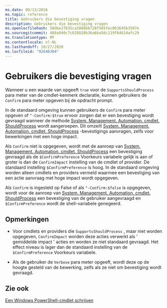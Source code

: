 ```yaml
---
ms.date: 09/13/2016
ms.topic: reference
title: Gebruikers die bevestiging vragen
description: Gebruikers die bevestiging vragen
ms.openlocfilehash: 58dbe27635ca38886b728f585fec063645b3597e
ms.sourcegitcommit: 488a940c7c828820b36a6ba56c119f64614afc29
ms.translationtype: MT
ms.contentlocale: nl-NL
ms.lasthandoff: 10/27/2020
ms.locfileid: "92646304"
---
```

# <a name="users-requesting-confirmation"></a>Gebruikers die bevestiging vragen

Wanneer u een waarde van opgeeft `true` voor de `SupportsShouldProcess` para meter van de cmdlet-kenmerk declaratie, kunnen gebruikers de `Confirm` para meter opgeven bij de opdracht prompt.

In de standaard omgeving kunnen gebruikers de `Confirm` para meter opgeven of `"-Confirm:$true` ervoor zorgen dat er een bevestiging wordt gevraagd wanneer de methode [System. Management. Automation. cmdlet. ShouldProcess](/dotnet/api/System.Management.Automation.Cmdlet.ShouldProcess) wordt aangeroepen. Dit omzeilt [System. Management. Automation. cmdlet. ShouldProcess](/dotnet/api/System.Management.Automation.Cmdlet.ShouldProcess) -bevestigings aanvragen, zelfs voor bewerkingen met een hoge impact.

Als `Confirm` niet is opgegeven, wordt met de aanroep van [System. Management. Automation. cmdlet. ShouldProcess](/dotnet/api/System.Management.Automation.Cmdlet.ShouldProcess) een bevestiging gevraagd als de `$ConfirmPreference` Voorkeurs variabele gelijk is aan of groter is dan de `ConfirmImpact` instelling van de cmdlet of provider. De standaard instelling `$ConfirmPreference` is hoog. In de standaard omgeving worden alleen cmdlets en providers vermeld waarmee een bevestiging van een actie aanvraag met hoge impact wordt opgegeven.

Als `Confirm` is ingesteld op False of als `"-Confirm:$false` is opgegeven, wordt voor de aanroep van [System. Management. Automation. cmdlet. ShouldProcess](/dotnet/api/System.Management.Automation.Cmdlet.ShouldProcess) een bevestiging van de gebruiker aangevraagd en `$ConfirmPreference` wordt de shell-variabele genegeerd.

## <a name="remarks"></a>Opmerkingen

- Voor cmdlets en providers die `SupportsShouldProcess` , maar niet worden opgegeven, `ConfirmImpact` worden deze acties verwerkt als ' gemiddelde impact ' acties en worden ze niet standaard gevraagd. Het effect niveau is lager dan de standaard instelling van de `$ConfirmPreference` Voorkeurs variabele.

- Als de gebruiker de `Verbose` para meter opgeeft, wordt deze op de hoogte gesteld van de bewerking, zelfs als ze niet om bevestiging wordt gevraagd.

## <a name="see-also"></a>Zie ook

[Een Windows PowerShell-cmdlet schrijven](./writing-a-windows-powershell-cmdlet.md)

